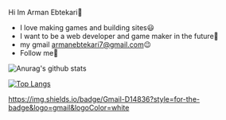  Hi Im Arman Ebtekari:wave:
- I love making games and building sites:smiley:
- I want to be a web developer and game maker in the future:cowboy_hat_face:	
- my gmail armanebtekari7@gmail.com:wink:
- Follow me🙏

![Anurag's github stats](https://github-readme-stats.vercel.app/api?username=ArmanEbtekari&theme=dark&show_icons=true)

[![Top Langs](https://github-readme-stats.vercel.app/api/top-langs/?username=ArmanEbtekari&theme=dark&show_icons=true)](https://github.com/ArmanEbtekari/github-readme-stats)

https://img.shields.io/badge/Gmail-D14836?style=for-the-badge&logo=gmail&logoColor=white
<!--
**ArmanEbtekari/ArmanEbtekari** is a ✨ _special_ ✨ repository because its `README.md` (this file) appears on your GitHub profile.
use IgraalOSL\StatsTable\StatsTableBuilder;
Here are some ideas to get you started:

- 🔭 I’m currently working on ...
- 🌱 I’m currently learning ...
- 👯 I’m looking to collaborate on ...
- 🤔 I’m looking for help with ...
- 💬 Ask me about ...
- 📫 How to reach me: ...
- 😄 Pronouns: ...
- ⚡ Fun fact: ...
--
